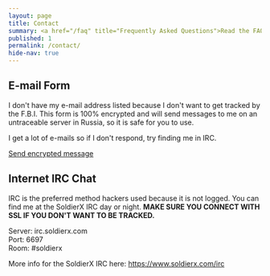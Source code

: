 ```yaml
---
layout: page
title: Contact
summary: <a href="/faq" title="Frequently Asked Questions">Read the FAQ</a> before e-mailing me. If you ask a question that's already answered there, I will hack you!!1
published: 1
permalink: /contact/
hide-nav: true
---
```

<div class="contact">
  <h2>E-mail Form</h2>
  <p>I don't have my e-mail address listed because I don't want to get tracked by the F.B.I. This form is 100% encrypted and will send messages to me on an untraceable server in Russia, so it is safe for you to use.</p>
  <p>I get a lot of e-mails so if I don't respond, try finding me in IRC.</p>
  <p><a target="_blank" href="http://goo.gl/forms/ppzSLDFv9GYrAMnt2">Send encrypted message</a></p>

  <h2>Internet IRC Chat</h2>
  <p>IRC is the preferred method hackers used because it is not logged. You can find me at the SoldierX IRC day or night. <strong>MAKE SURE YOU CONNECT WITH SSL IF YOU DON'T WANT TO BE TRACKED.</strong></p>
  <p>Server: irc.soldierx.com<br>Port: 6697<br>Room: #soldierx</p>
  <p>More info for the SoldierX IRC here: <a target="_blank" href="https://www.soldierx.com/irc">https://www.soldierx.com/irc</a></p>
</div>
